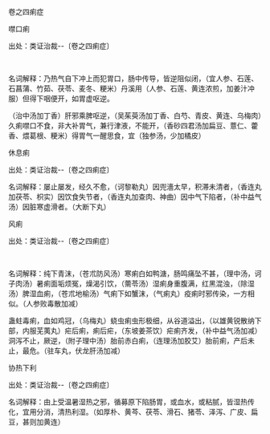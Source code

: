 卷之四痢症

噤口痢

出处：类证治裁--〔卷之四痢症〕

 

名词解释：乃热气自下冲上而犯胃口，肠中传导，皆逆阻似闭，（宜人参、石莲、石菖蒲、竹茹、茯苓、麦冬、粳米）丹溪用（人参、石莲、黄连浓煎，加姜汁冲服）但得下咽便开，如胃虚呕逆。

（治中汤加丁香）肝邪乘脾呕逆，（吴茱萸汤加丁香、白芍、青皮、黄连、乌梅肉）久痢噤口不食，非大补胃气，兼行津液，不能开，（香砂四君汤加扁豆、薏仁、藿香、煨葛根、粳米）得胃气一醒思食，宜（独参汤，少加橘皮） 

休息痢

出处：类证治裁--〔卷之四痢症〕 

名词解释：屡止屡发，经久不愈，（诃黎勒丸）因兜濇太早，积滞未清者，（香连丸加茯苓、枳实）因饮食失节者，（香连丸加查肉、神曲）因中气下陷者，（补中益气汤）因脏寒虚滑者。（大断下丸）

风痢

出处：类证治裁--〔卷之四痢症〕

 

名词解释：纯下青沫，（苍朮防风汤）寒痢白如鸭溏，肠鸣痛坠不甚，（理中汤，诃子肉汤）暑痢面垢烦冤，燥渴引饮，（薷苓汤）湿痢身重腹满，红黑混浊，（除湿汤）脾湿血痢，（苍朮地榆汤）气痢下如蟹沫，（气痢丸）疫痢时邪传染，一方相似。（人参败毒散加减）

蛊蛀毒痢，血如鸡冠，（乌梅丸）蛲虫痢虫形极细，从谷道溢出，（以雄黄锐散纳下部，内服芜荑丸）疟后痢，痢后疟，（东坡姜茶饮）疟痢齐发，（补中益气汤加减）洞泻不止，厥逆，（附子理中汤）胎前赤白痢，（连理汤加胶艾）胎前痢，产后未止，最危。（驻车丸，伏龙肝汤加减）

协热下利

出处：类证治裁--〔卷之四痢症〕 

名词解释：由上受温暑湿热之邪，循募原下陷肠胃，或血水，或粘腻，皆湿热传化，宜用分消，清热利湿。（如厚朴、黄芩、茯苓、滑石、猪苓、泽泻、广皮、扁豆，甚则加黄连）


